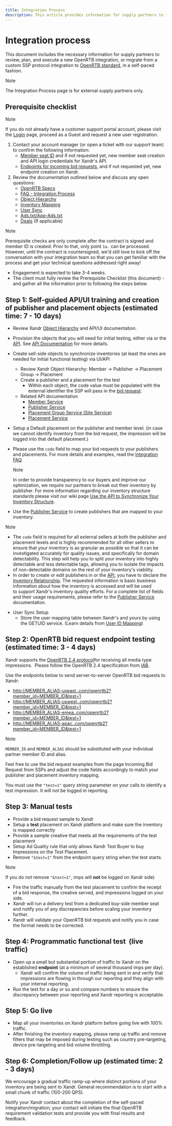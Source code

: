 ```yaml
---
title: Integration Process
description: This article provides information for supply partners to implement OpenRTB integration or migrate from a custom SSP protocol integration.
---
```


# Integration process

This document includes the necessary information for supply partners to review, plan, and execute a new OpenRTB integration, or migrate from a custom SSP protocol integration to [OpenRTB standard](https://www.iab.com/guidelines/real-time-bidding-rtb-project/), in a self-paced fashion.

> [!NOTE]
> The Integration Process page is for external supply partners only.

## Prerequisite checklist

> [!NOTE]
> If you do not already have a customer support portal account, please visit the [Login](https://help.xandr.com) page, proceed as a Guest and request a new user registration.

1. Contact your account manager (or open a ticket with our support team) to confirm the following information:  
    - [Member seat ID](./understanding-the-sell-side-object-hierarchy.md) and if not requested yet, new member seat creation and API login credentials for Xandr's API.
    - [Endpoints for incoming bid requests](./incoming-bid-request-from-ssps.md), and if not requested yet, new endpoint creation on Xandr.
1. Review the documentation outlined below and discuss any open questions:
    - [OpenRTB Specs](./openrtb-specs.md)
    - [FAQ - Integration Process](./faq-integration-process.md)
    - [Object Hierarchy](./understanding-the-sell-side-object-hierarchy.md)
    - [Inventory Mapping](./synchronize-your-inventory-structure.md)
    - [User Sync](./user-id-mapping.md)
    - [Ads.txt/App-Ads.txt](https://docs.xandr.com/csh?context=89626949)
    - [Deals](./selling-deals-on-xandr.md) (If applicable)

> [!NOTE]
> Prerequisite checks are only complete after the contract is signed and member ID is created. Prior to that, only point `1a.` can be processed. However, until the contract is countersigned, we'd still love to kick off the conversation with your integration team so that you can get familiar with the process and get your technical questions addressed right away!

- Engagement is expected to take 3-4 weeks.
- The client must fully review the Prerequisite Checklist (this document) - and gather all the information prior to following the steps below.

## Step 1: Self-guided API/UI training and creation of publisher and placement objects (estimated time: 7 - 10 days)

- Review Xandr [Object Hierarchy](./understanding-the-sell-side-object-hierarchy.md) and API/UI
  documentation.
- Provision the objects that you will need for initial testing, either via  or the [API](../digital-platform-api/api-getting-started.md). See [API Documentation](./api-documentation.md) for more details.
- Create sell-side objects to synchronize inventories (at least the ones are needed for initial functional testing) via UI/API
  - Review Xandr Object Hierarchy: Member → Publisher → Placement Group → Placement
  - Create a publisher and a placement for the test
    - Within each object, the code value must be populated with the external identifier the SSP will pass in the [bid request](./incoming-bid-request-from-ssps.md).
  - Related API documentation
    - [Member Service](../digital-platform-api/member-service.md)
    - [Publisher Service](../digital-platform-api/publisher-service.md)
    - [Placement Group Service (Site Service)](../digital-platform-api/site-service.md)
    - [Placement Service](../digital-platform-api/placement-service.md)
- Setup a Default placement on the publisher and member level. (in case we cannot identify inventory from the bid request, the impression will be logged into that default placement.)
- Please use the `code` field to map your bid requests to your publishers and placements. For more details and examples, read the [Integration FAQ](./faq-integration-process.md).  

  > [!NOTE]
  > In order to provide transparency to our buyers and improve our optimization, we require our partners to break out their inventory by publisher. For more information regarding our inventory structure standards please visit our wiki page [Use the API to Synchronize Your Inventory Structure](./use-the-api-to-synchronize-your-inventory-structure.md).
  
- Use the [Publisher Service](../digital-platform-api/publisher-service.md) to create publishers that are mapped to your inventory.

> [!NOTE]
> - The `code` field is required for all external sellers at both the publisher and placement levels and is highly recommended for all other sellers to ensure that your inventory is as granular as possible so
> that it can be investigated accurately for quality issues, and specifically for domain detectability. This step will help you to split your inventory into highly detectable and less detectable tags, allowing you to isolate the impacts of non-detectable domains on the rest of your inventory's viability.
> - In order to create or edit publishers in  or the [API](../digital-platform-api/api-getting-started.md), you have to declare the [Inventory Relationship](./inventory-relationship-faq.md). The requested information is basic business information about how the inventory is accessed and will be used to support Xandr's inventory quality efforts. For a complete list of fields and their usage requirements, please refer to the [Publisher Service](../digital-platform-api/publisher-service.md) documentation.

- User Sync Setup
  - Store the user mapping table between Xandr's and yours by using the GETUID service. (Learn details from [User ID Mapping](./user-id-mapping.md))

## Step 2: OpenRTB bid request endpoint testing (estimated time: 3 - 4 days)

Xandr supports the [OpenRTB 2.4 protocol](https://www.iab.com/wp-content/uploads/2016/03/OpenRTB-API-Specification-Version-2-4-FINAL.pdf)for receiving all media type impressions.  Please follow the OpenRTB 2.4 specification from [IAB](https://www.iab.com/guidelines/real-time-bidding-rtb-project/).

Use the endpoints below to send server-to-server OpenRTB bid requests to Xandr:

- [http://MEMBER_ALIAS-useast..com/openrtb2?member_id=MEMBER_ID&test=1](http://MEMBER_ALIAS-useast..com/openrtb2?member_id=MEMBER_ID&test=1)
- [http://MEMBER_ALIAS-uswest..com/openrtb2?member_id=MEMBER_ID&test=1](http://MEMBER_ALIAS-uswest..com/openrtb2?member_id=MEMBER_ID&test=1)
- [http://MEMBER_ALIAS-emea..com/openrtb2?member_id=MEMBER_ID&test=1](http://MEMBER_ALIAS-emea..com/openrtb2?member_id=MEMBER_ID&test=1)
- [http://MEMBER_ALIAS-apac..com/openrtb2?member_id=MEMBER_ID&test=1](http://MEMBER_ALIAS-apac..com/openrtb2?member_id=MEMBER_ID&test=1)

> [!NOTE]
> `MEMBER_ID` and `MEMBER_ALIAS` should be substituted with your individual partner member ID and alias.

Feel free to use the bid request examples from the page Incoming Bid Request from SSPs and adjust the code fields accordingly to match your publisher and placement inventory mapping.

You must use the `"test=1"` query string parameter on your calls to identify a test impression. It will not be logged in reporting.

## Step 3: Manual tests

- Provide a bid request sample to Xandr
- Setup a **test** placement on Xandr platform and make sure the inventory is mapped correctly
- Provide a sample creative that meets all the requirements of the test placement
- Setup Ad Quality rule that only allows Xandr Test Buyer to buy Impressions on the Test Placement.
- Remove `"&test=1"` from the endpoint query string when the test starts.
  
 > [!NOTE]
 > If you do not remove `"&test=1"`, imps will **not** be logged on Xandr side)

- Fire the traffic manually from the test placement to confirm the receipt of a bid response, the creative served, and impressions logged on your side.
- Xandr will run a delivery test from a dedicated buy-side member seat and notify you of any discrepancies before scaling your inventory further.
- Xandr will validate your OpenRTB bid requests and notify you in case the format needs to be corrected.  

## Step 4: Programmatic functional test  (live traffic)

- Open up a small but substantial portion of traffic to Xandr on the established **endpoint** (at a minimum of several thousand imps per day).
  - Xandr will confirm the volume of traffic being sent in and verify that impressions are flowing in through our reporting and they align with your internal reporting.
- Run the test for a day or so and compare numbers to ensure the discrepancy between your reporting and Xandr reporting is acceptable.

## Step 5: Go live

- Map all your inventories on Xandr platform before going live with 100% traffic.
- After finishing the inventory mapping, please ramp up traffic and remove filters that may be imposed during testing such as country pre-targeting, device pre-targeting and bid volume throttling.

## Step 6: Completion/Follow up (estimated time: 2 - 3 days)

We encourage a gradual traffic ramp-up where distinct portions of your inventory are being sent to Xandr. General recommendation is to start with a small chunk of traffic (100-200 QPS).

Notify your Xandr contact about the completion of the self-paced integration/migration; your contact will initiate the final OpenRTB requirement validation tests and provide you with final results and feedback.
